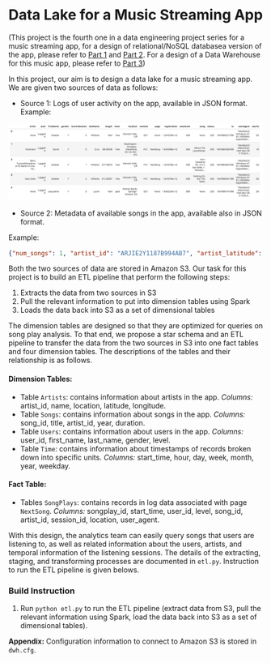 # Data Lake for a Music Streaming App 

(This project is the fourth one in a data engineering project series for a music streaming app, for a design of relational/NoSQL databasea version of the app, please refer to [Part 1](https://github.com/nd-minh/music-app-data-modeling) and [Part 2](https://github.com/nd-minh/music-app-data-modeling-part-2). For a design of a Data Warehouse for this music app, please refer to [Part 3](https://github.com/nd-minh/music-app-data-warehouse))

In this project, our aim is to design a data lake for a music streaming app. We are given two sources of data as follows:

- Source 1: Logs of user activity on the app, available in JSON format.
Example:

![alt text](/images/log-data.png "log-ex")

- Source 2: Metadata of available songs in the app, available also in JSON format.

Example:

```JSON
{"num_songs": 1, "artist_id": "ARJIE2Y1187B994AB7", "artist_latitude": null, "artist_longitude": null, "artist_location": "", "artist_name": "Line Renaud", "song_id": "SOUPIRU12A6D4FA1E1", "title": "Der Kleine Dompfaff", "duration": 152.92036, "year": 0}
```

Both the two sources of data are stored in Amazon S3. Our task for this project is to build an ETL pipeline that perform the following steps: 
1. Extracts the data from two sources in S3 
2. Pull the relevant information to put into dimension tables using Spark 
3. Loads the data back into S3 as a set of dimensional tables 

The dimension tables are designed so that they are optimized for queries on song play analysis. To that end, we propose a star schema and an ETL pipeline to transfer the data from the two sources in S3 into one fact tables and four dimension tables. The descriptions of the tables and their relationship is as follows.

#### Dimension Tables:
- Table `Artists`: contains information about artists in the app. *Columns:* artist_id, name, location, latitude, longitude. 
- Table `Songs`: contains information about songs in the app. *Columns:* song_id, title, artist_id, year, duration. 
- Table `Users`: contains information about users in the app. *Columns:* user_id, first_name, last_name, gender, level. 
- Table `Time`: contains information about timestamps of records broken down into specific units. *Columns:* start_time, hour, day, week, month, year, weekday.

#### Fact Table:
- Tables `SongPlays`: contains records in log data associated with page `NextSong`. *Columns:* songplay_id, start_time, user_id, level, song_id, artist_id, session_id, location, user_agent. 

With this design, the analytics team can easily query songs that users are listening to, as well as related information about the users, artists, and temporal information of the listening sessions. The details of the extracting, staging, and transforming processes are documented in `etl.py`. Instruction to run the ETL pipeline is given belows.

### Build Instruction
1. Run `python etl.py` to run the ETL pipeline (extract data from S3, pull the relevant information using Spark, load the data back into S3 as a set of dimensional tables).

**Appendix:** Configuration information to connect to Amazon S3 is stored in `dwh.cfg`.  

